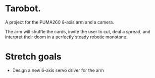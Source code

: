 Tarobot.
========

A project for the PUMA260 6-axis arm and a camera.

The arm will shuffle the cards, invite the user to cut, deal a spread, and interpret their doom in a perfectly steady robotic monotone.


Stretch goals
=============

* Design a new 6-axis servo driver for the arm
